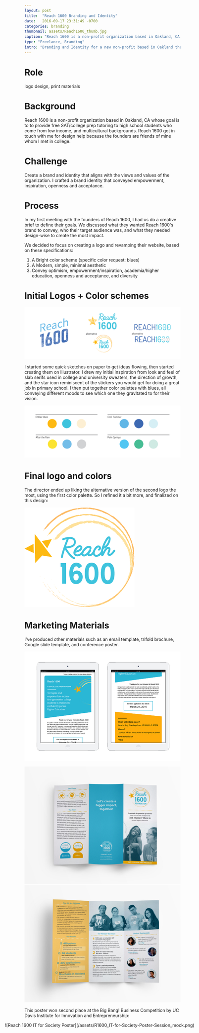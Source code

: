 ```yaml
---
layout: post
title:  "Reach 1600 Branding and Identity"
date:   2016-09-17 23:31:49 -0700
categories: branding
thumbnail: assets/Reach1600_thumb.jpg
caption: "Reach 1600 is a non-profit organization based in Oakland, CA that helps high school students succeed on the SAT."
type: "Freelance, Branding"
intro: "Branding and Identity for a new non-profit based in Oakland that helps high school students succeed on the SAT."
---
```

# Role
logo design, print materials

# Background
Reach 1600 is a non-profit organization based in Oakland, CA whose goal is to to provide free SAT/college prep tutoring to high school students who come from low income, and multicultural backgrounds. Reach 1600 got in touch with me for design help because the founders are friends of mine whom I met in college.

# Challenge
Create a brand and identity that aligns with the views and values of the organization. I crafted a brand identity that conveyed empowerment, inspiration, openness and acceptance.

# Process
In my first meeting with the founders of Reach 1600, I had us do a creative brief to define their goals. We discussed what they wanted Reach 1600's brand to convey, who their target audience was, and what they needed design-wise to create the most impact.

We decided to focus on creating a logo and revamping their website, based on these specifications:

1. A Bright color scheme (specific color request: blues)
2. A Modern, simple, minimal aesthetic
3. Convey optimism, empowerment/inspiration, academia/higher education, openness and acceptance, and diversity

# Initial Logos + Color schemes
![Reach 1600 initial logos](/assets/r1600_logos.png)

I started some quick sketches on paper to get ideas flowing, then started creating them on Illustrator. I drew my initial inspiration from look and feel of slab serifs used in college and university sweaters, the direction of growth, and the star icon reminiscent of the stickers you would get for doing a great job in primary school. I then put together color palettes with blues, all conveying different moods to see which one they gravitated to for their vision.

![Reach 1600 color schemes](/assets/r1600_colors.png)

# Final logo and colors
The director ended up liking the alternative version of the second logo the most, using the first color palette. So I refined it a bit more, and finalized on this design:

![Final](/assets/Reach_1600_final_logo.png)


# Marketing Materials
I've produced other materials such as an email template, trifold brochure, Google slide template, and conference poster. 

![Reach 1600 newsletter](/assets/r1600_newsletters.jpg)

![Reach 1600 brochure front](/assets/R1600_brochure2.jpg)
![Reach 1600 brochure back ](/assets/R1600_brochure.jpg)

This poster won second place at the Big Bang! Business Competition by UC Davis Institute for Innovation and Entrepreneurship:
<div style="width: 125%; margin-left: -4.5em;" markdown="1">
![Reach 1600 IT for Society Poster](/assets/R1600_IT-for-Society-Poster-Session_mock.png)
</div>

